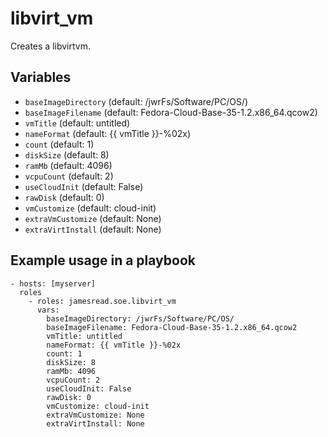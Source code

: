 # libvirt_vm

Creates a libvirtvm.
## Variables
* `baseImageDirectory` (default: /jwrFs/Software/PC/OS/)
* `baseImageFilename` (default: Fedora-Cloud-Base-35-1.2.x86_64.qcow2)
* `vmTitle` (default: untitled)
* `nameFormat` (default: {{ vmTitle }}-%02x)
* `count` (default: 1)
* `diskSize` (default: 8)
* `ramMb` (default: 4096)
* `vcpuCount` (default: 2)
* `useCloudInit` (default: False)
* `rawDisk` (default: 0)
* `vmCustomize` (default: cloud-init)
* `extraVmCustomize` (default: None)
* `extraVirtInstall` (default: None)


## Example usage in a playbook

```
- hosts: [myserver]
  roles
    - roles: jamesread.soe.libvirt_vm
      vars:
        baseImageDirectory: /jwrFs/Software/PC/OS/
        baseImageFilename: Fedora-Cloud-Base-35-1.2.x86_64.qcow2
        vmTitle: untitled
        nameFormat: {{ vmTitle }}-%02x
        count: 1
        diskSize: 8
        ramMb: 4096
        vcpuCount: 2
        useCloudInit: False
        rawDisk: 0
        vmCustomize: cloud-init
        extraVmCustomize: None
        extraVirtInstall: None
```
